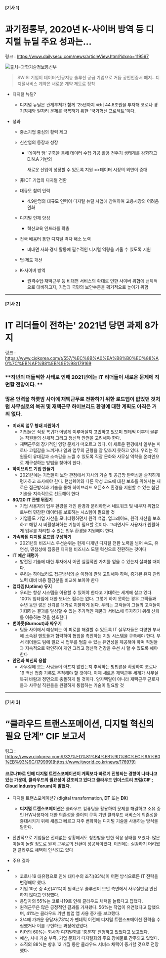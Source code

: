 #### [기사 1]

# 과기정통부, 2020년 K-사이버 방역 등 디지털 뉴딜 주요 성과는...

링크 : https://www.dailysecu.com/news/articleView.html?idxno=119597

![출처=과학기술정보통신부](https://www.dailysecu.com/news/photo/202101/119597_141199_5939.jpg)

> SW·SI 기업이 데이터·인공지능 솔루션 공급 기업으로 거듭
>공인인증서 폐지...디지털서비스 계약은 새로운 계약 제도로 정착

- 디지털 뉴딜?

  - 디지털 뉴딜은 관계부처가 함께 ‘25년까지 국비 44.8조원을 투자해 코로나 경기침체와 일자리 문제를 극복하기 위한 “국가혁신 프로젝트”이다.
  
- 성과

  - 중소기업 중심의 활력 제고

  - 신산업의 등장과 성장

    - ’데이터 댐‘ 구축을 통해 데이터 수집·가공·활용 전주기 생태계를 강화하고 D.N.A 기반의

      새로운 산업이 성장할 수 있도록 지원 =>데이터 시장의 외연이 증대

  - 非ICT 기업의 디지털 전환

  - 대규모 참여 인력

    - 4.9만명의 대규모 인력이 디지털 뉴딜 사업에 참여하여 고용시장의 어려움 완화

  - 디지털 인재 양성

    - 혁신교육 인프라를 확충

  - 전국 배움터 통한 디지털 격차 해소 노력

    - 비대면 사회·경제 활동에 필수적인 디지털 역량을 키울 수 있도록 지원

  - 법·제도 개선

  - K-사이버 방역

    - 원격수업·재택근무 등 비대면 서비스의 확대로 인한 사이버 위협에 선제적으로 대비하고자, 기업과 국민의 보안수준을 획기적으로 높이기 위함




---

#### [기사 2]

# IT 리더들이 전하는' 2021년 당면 과제 8가지

링크 : https://www.ciokorea.com/t/557/%EC%8B%A0%EA%B8%B0%EC%88%A0%7C%EB%AF%B8%EB%9E%98/179169

### **작년의 떠들썩한 사태로 인해 2021년에는 IT 리더들이 새로운 문제에 직면할 전망이다. **

### **많은 인력을 하룻밤 사이에 재택근무로 전환하기 위한 로드맵이 없었던 것처럼 사무실로의 복귀 및 재택근무 하이브리드 환경에 대한 계획도 아직은 거의 없다.** 



- **미래의 업무 형태 지원하기**
  - 기업들은 직장 복귀가 어떻게 이루어질지 고민하고 있으며 팬데믹 이후의 물류는 직원들의 신체적 그리고 정신적 안전을 고려해야 한다.
  - 재택근무의 장기적인 영향 문제가 떠오르고 있다. 이 새로운 환경에서 일부는 피로나 고립감을 느끼거나 일과 업무의 균형을 잘 맞추지 못하고 있다. 우리는 직원들이 유대감과 소속감을 느낄 수 있도록 직장 문화와 사무실 역학을 온라인으로 재구성하는 방법을 찾아야 한다.
- **하이브리드 기업 만들기**
  - 2021년에는 기업들이 보안 관점에서 자사의 기술 및 공급망 탄력성을 솔직하게 평가하고 조사해야 한다. 랜섬웨어와 다른 악성 코드에 대한 보호를 위해서는 새로운 접근방식과 기술을 통해 하이브리드 오픈소스 환경을 지원할 수 있는 첨단 기술을 지속적으로 선도해야 한다
- **80/20 IT 관행 뒤집기**
  - 기업 사용자의 업무 환경을 개인 환경과 분리하면서 네트워크 및 내부자 위협으로부터 민감한 데이터를 보호하는 시스템이 필요할 것
  - 기업들도 기업 자산을 모니터링하면서 원격 백업, 업그레이드, 원격 자산을 보호하고 해킹 시 비활성화하는 기능이 필요할 것이다. 그러면서도 사용자가 원활하게 업무를 처리할 수 있는 업무 환경을 지원해야 한다.
- **가속화된 디지털 로드맵 구성하기**
  - 2021년의 비즈니스 우선순위는 현재 다개년 디지털 전환 노력을 넘어 속도, 유연성, 민첩성에 집중된 디지털 비즈니스 모델 혁신으로 전환하는 것이다
- **IT 예산 재평가** 
  - 발전된 기술에 대한 투자에서 어떤 실질적인 가치를 얻을 수 있는지 살펴볼 때이다. 
  - 우리는 하이브리드 접근방식의 순 이점에 관해 고민해야 하며, 증가된 유지 관리 노력 대비 비용 절감분을 비교해 보아야 한다
- **업타임(Uptime) 유지**
  - 우리는 항상 시스템을 이용할 수 있어야 한다고 기대하는 세계에 살고 있다. 100% 업타임에 대한 보너스 점수는 없다. 그렇게 하지 못하는 경우 고객들과 수년 동안 쌓은 신뢰를 대가로 지불하게 된다. 우리는 고객들이 그들의 고객들이 기대하는 결과를 달성할 수 있는 추가적인 제품과 서비스에 투자하기 위해 신뢰를 이용하는 것을 선호한다
- **번아웃(Burnout)과 싸우기**
  - 팀들 사이에서 예상되는 이 피로를 해결할 수 있도록 IT 실무자들은 다양한 부서에 소속된 멘토들과 협력하여 협업을 촉진하는 지원 시스템을 구축해야 한다. 부서 리더들도 팀에 필요 시 업무를 멈출 수 있는 유연성을 제공해야 하며 직원들과 지속적으로 확인하여 개인 그리고 정신적 건강을 우선 시 할 수 있도록 해야 한다
- **안전과 혁신의 융합**
  - 사무실에 오는 사람들이 아프지 않았는지 추적하는 방법론을 확장하여 코로나19 백신 접종 기록도 추적해야 할 것이다. 이제 새로운 재택근무 세계가 사무실 복귀 바람과 정면으로 충돌하게 될 것이다. 양자택일이 아니라 재택근무 근로자들과 사무실 직원들을 원활하게 통합하는 기술이 필요할 것



---

#### [기사 3]

# “클라우드 트랜스포메이션, 디지털 혁신의 필요 단계” CIF 보고서

링크 : [https://www.ciokorea.com/t/32/%ED%81%B4%EB%9D%BC%EC%9A%B0%EB%93%9C/179999](https://www.itworld.co.kr/news/176979)



#### **코로나19로 인해 디지털 트랜스포메이션이 계획보다 빠르게 진행되는 경향이 나타나고 있는 가운데, 클라우드의 필요성이 강조되고 있다고 클라우드 인더스트리 포럼(CIF ; Cloud Industry Forum)이 밝혔다.** 



- 디지털 트랜스포메이션? (digital transformation, **DT** 또는 **DX**)
  - **디지털 트랜스포메이션**은 클라우드 컴퓨팅을 활용하여 문제를 해결하고 소유 중인 HW사용자에 대한 의존성을 줄이되 구독 기반 클라우드 서비스에 의존성을 증대시키기 위해 새롭고 빠르고 자주 변화하는 디지털 기술을 사용하는 방식을 말한다. 

- 전반적으로 기업들은 전례없는 상황에서도 칭찬받을 만한 적응 상태를 보였다. 많은 이들이 놀랄 정도로 원격 근무로의 전환이 성공적이었다. 이전에는 실감하기 어려웠던 클라우드 혜택이 인식되고 있다



- 주요 결과
- - 코로나19 대유행으로 인해 대다수의 조직(83%)이 어떤 방식으로든 IT 전략을 변경해야 했다.
  - 기업 10곳 중 4곳(41%)이 원격근무 솔루션이 보안 측면에서 사무실만큼 안전하지 않다고 인정했다.
  - 응답자의 55%는 코로나19로 인해 클라우드 채택을 늘렸다고 답했다.
  - 원격근무은 많은 긍정적인 결과를 가져왔다. 56%는 작업이 유연했다고 답했으며, 41%는 클라우드 기반 협업 앱 사용 증가를 보고했다. 
  - 3/4에 가까운 응답자(73%)가 팬데믹 이전에 디지털 트랜스포메이션 전략을 수립했거나 이를 구현하는 과정에있었다.
  - 리더의 60%는 회사가 디지털화를 ‘충분히’ 진행하고 있었다고 보고했다.
  - 예산, 사내 기술 부족, 기업 문화가 디지털화의 주요 장애물로 간주되고 있었다.
  - 조직의 88%는 향후 12 개월 동안 클라우드 서비스 채택이 증가할 것으로 전망했다.